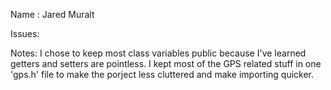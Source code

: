 
Name : Jared Muralt

Issues:

Notes:
I chose to keep most class variables public because I've learned getters and setters are pointless.
I kept most of the GPS related stuff in one 'gps.h' file to make the porject less cluttered and make importing quicker.


